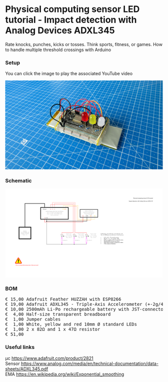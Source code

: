 # Physical computing sensor LED tutorial - Impact detection with Analog Devices ADXL345

Rate knocks, punches, kicks or tosses. Think sports, fitness, or games. How to handle multiple threshold crossings with Arduino

### Setup

You can click the image to play the associated YouTube video

![](Assets/3c%20result.jpg)

### Schematic

![](Assets/3c%20schematic.png)

### BOM

<pre>
€ 15,00 Adafruit Feather HUZZAH with ESP8266
€ 19,00 Adafruit ADXL345 - Triple-Axis Accelerometer (+-2g/4g/8g/16g)
€ 10,00 2500mAh Li-Po rechargeable battery with JST-connector
€  4,00 Half-size transparent breadboard
€  1,00 Jumper cables
€  1,00 White, yellow and red 10mm Ø standard LEDs
€  1,00 2 x 82Ω and 1 x 47Ω resistor
€ 51,00
</pre>  

### Useful links  

μc https://www.adafruit.com/product/2821  
Sensor https://www.analog.com/media/en/technical-documentation/data-sheets/ADXL345.pdf  
EMA https://en.wikipedia.org/wiki/Exponential_smoothing  
